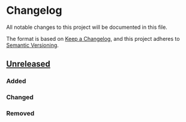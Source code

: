 # Changelog

All notable changes to this project will be documented in this file.

The format is based on [Keep a Changelog](https://keepachangelog.com/en/1.0.0/),
and this project adheres to [Semantic Versioning](https://semver.org/spec/v2.0.0.html).

## [Unreleased]
 
### Added
### Changed
### Removed

[unreleased]: https://github.com/MatheusRich/benchable/compare/v0.0.1...HEAD
[0.0.1]: https://github.com/MatheusRich/benchable/releases/tag/v0.0.1